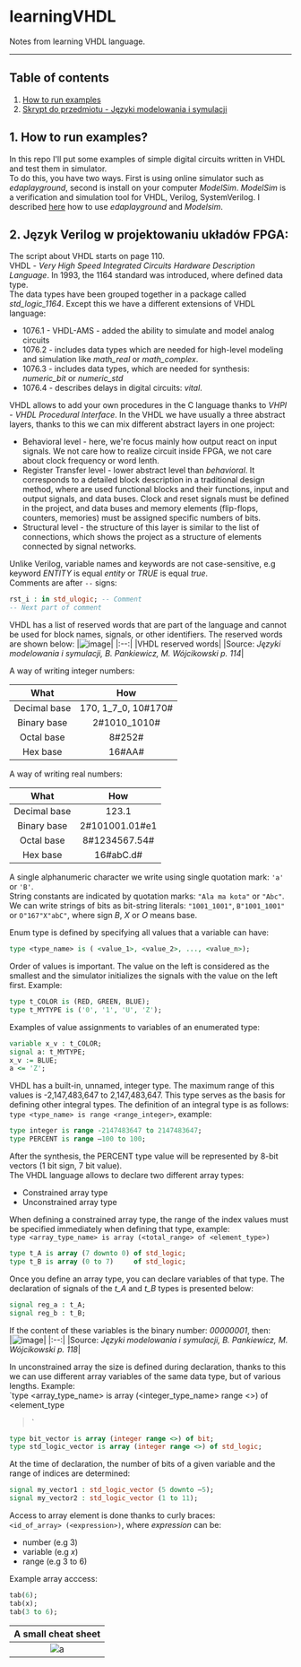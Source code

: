 # learningVHDL
Notes from learning VHDL language.
________________

## Table of contents <a name="tof"></a>
1. [How to run examples](#1)
2. [Skrypt do przedmiotu - Języki modelowania i symulacji](#2)

## 1. How to run examples? <a name="1"></a>
In this repo I'll put some examples of simple digital circuits written in
VHDL and test them in simulator. <br/>
To do this, you have two ways. First is using online simulator such as
*edaplayground*, second is install on your computer *ModelSim*. *ModelSim* is a
verification and simulation tool for VHDL, Verilog, SystemVerilog. I described
[here](https://github.com/mozerpol/NotesFromLearning/tree/master/learningVerilog#1)
how to use *edaplayground* and *Modelsim*.

## 2. Język Verilog w projektowaniu układów FPGA: <a name="2"></a>
The script about VHDL starts on page 110. <br/>
VHDL - *Very High Speed Integrated Circuits Hardware Description Language*. In
1993, the 1164 standard was introduced, where defined data type. <br/>
The data types have been grouped together in a package called *std_logic_1164*.
Except this we have a different extensions of VHDL language: <br/>
- 1076.1 - VHDL-AMS - added the ability to simulate and model analog circuits
- 1076.2 - includes data types which are needed for high-level modeling and
    simulation like *math_real* or *math_complex*.
- 1076.3 - includes data types, which are needed for synthesis: *numeric_bit* or
    *numeric_std*
- 1076.4 - describes delays in digital circuits: *vital*.

VHDL allows to add your own procedures in the C language thanks to *VHPI* - *VHDL
Procedural Interface*. In the VHDL we have usually a three abstract layers,
thanks to this we can mix different abstract layers in one project:
- Behavioral level - here, we're focus mainly how output react on input signals.
    We not care how to realize circuit inside FPGA, we not care about clock
    frequency or word lenth.
- Register Transfer level - lower abstract level than *behavioral*. It
    corresponds to a detailed block description in a traditional design method,
    where are used functional blocks and their functions, input and output signals,
    and data buses. Clock and reset signals must be defined in the project, and
    data buses and memory elements (flip-flops, counters, memories) must be
    assigned specific numbers of bits.
- Structural level - the structure of this layer is similar to the list of
    connections, which shows the project as a structure of elements connected by
    signal networks.

Unlike Verilog, variable names and keywords are not case-sensitive, e.g keyword
*ENTITY* is equal *entity* or *TRUE* is equal *true*. <br/>
Comments are after `--` signs: <br/>
```vhdl
rst_i : in std_ulogic; -- Comment
-- Next part of comment
```
VHDL has a list of reserved words that are part of the language and cannot be
used for block names, signals, or other identifiers. The reserved words are
shown below:
|![image](https://user-images.githubusercontent.com/43972902/142483788-9feb2bf3-61a0-49cb-b2f6-3a71ef249afe.png)|
|:--:|
|VHDL reserved words|
|Source: *Języki  modelowania i symulacji, B. Pankiewicz, M. Wójcikowski p. 114*|

A way of writing integer numbers: <br/>

|What| How|
|:--:|:--:|
|Decimal base|170, 1_7_0, 10#170#|
|Binary base|2#1010_1010#|
|Octal base|8#252#|
|Hex base|16#AA#|

A way of writing real numbers: <br/>

|What| How|
|:--:|:--:|
|Decimal base|123.1|
|Binary base|2#101001.01#e1|
|Octal base|8#1234567.54#|
|Hex base|16#abC.d#|

A single alphanumeric character we write using single quotation mark: `'a'` or
`'B'`. <br/>
String constants are indicated by quotation marks: `"Ala ma kota"` or `"Abc"`.
<br/> We can write strings of bits as bit-string literals: `"1001_1001"`,
`B"1001_1001"` or `O"167"X"abC"`, where sign *B*, *X* or *O* means base.

Enum type is defined by specifying all values that a variable can have: <br/>
```VHDL
type <type_name> is ( <value_1>, <value_2>, ..., <value_n>);
```

Order of values is important. The value on the left is considered as the
smallest and the simulator initializes the signals with the value on the left
first. Example: <br/>
```VHDL
type t_COLOR is (RED, GREEN, BLUE);
type t_MYTYPE is ('0', '1', 'U', 'Z');
```
Examples of value assignments to variables of an enumerated type: <br/>
```VHDL
variable x_v : t_COLOR;
signal a: t_MYTYPE;
x_v := BLUE;
a <= 'Z';
```

VHDL has a built-in, unnamed, integer type. The maximum range of this values is
-2,147,483,647 to 2,147,483,647. This type serves as the basis for defining
other integral types. The definition of an integral type is as follows: <br/>
`type <type_name> is range <range_integer>`, example: <br/>
```VHDL
type integer is range -2147483647 to 2147483647;
type PERCENT is range –100 to 100;
```

After the synthesis, the PERCENT type value will be represented by 8-bit vectors
(1 bit sign, 7 bit value). <br/>
The VHDL language allows to declare two different array types: <br/>
- Constrained array type
- Unconstrained array type

When defining a constrained array type, the range of the index values must be
specified immediately when defining that type, example: <br/>
`type <array_type_name> is array (<total_range> of <element_type>)` <br/>
```VHDL
type t_A is array (7 downto 0) of std_logic;
type t_B is array (0 to 7)     of std_logic;
```
Once you define an array type, you can declare variables of that type. The
declaration of signals of the *t_A* and *t_B* types is presented below:
```VHDL
signal reg_a : t_A;
signal reg_b : t_B;
```

If the content of these variables is the binary number: *00000001*, then: <br/>
|![image](https://user-images.githubusercontent.com/43972902/142500438-c3602aca-136c-4054-81db-6039203e7686.png)|
|:--:|
|Source: *Języki  modelowania i symulacji, B. Pankiewicz, M. Wójcikowski p. 118*|

In unconstrained array the size is defined during declaration, thanks to this we
can use different array variables of the same data type, but of various lengths.
Example: <br/>
`type <array_type_name> is array (<integer_type_name> range <>) of <element_type
>` <br/>
```VHDL
type bit_vector is array (integer range <>) of bit;
type std_logic_vector is array (integer range <>) of std_logic;
```
At the time of declaration, the number of bits of a given variable and the
range of indices are determined: <br/>
```VHDL
signal my_vector1 : std_logic_vector (5 downto –5);
signal my_vector2 : std_logic_vector (1 to 11);
```

Access to array element is done thanks to curly braces: <br/>
`<id_of_array> (<expression>)`, where *expression* can be: <br/>
- number (e.g 3)
- variable (e.g *x*)
- range (e.g 3 to 6)

Example array acccess: <br/>
```VHDL
tab(6);
tab(x);
tab(3 to 6);
```
|A small cheat sheet |
|:--:|
| ![a](https://user-images.githubusercontent.com/43972902/152033740-a3edcd4f-edcb-43fa-9588-33efd5fa4667.png) |

